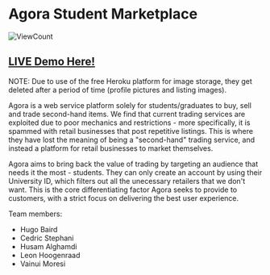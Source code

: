 Agora Student Marketplace
===============
![ViewCount](https://views.whatilearened.today/views/github/hugonzb/AGORA-Student-Marketplace.svg)

## [LIVE Demo Here!](https://agora-student-marketplace.herokuapp.com/)

NOTE: Due to use of the free Heroku platform for image storage, they get 
deleted after a period of time (profile pictures and listing images). 

Agora is a web service platform solely for students/graduates to buy, sell and trade
second-hand items. We find that current trading services are exploited due to poor 
mechanics and restrictions - more specifically, it is spammed with retail businesses
that post repetitive listings. This is where they have lost the meaning of being a "second-hand"
trading service, and instead a platform for retail businesses to market themselves.

Agora aims to bring back the value of trading by targeting an audience that needs it
the most - students. They can only create an account by using their University ID, which
filters out all the unecessary retailers that we don't want. This is the core
differentiating factor Agora seeks to provide to customers, with a strict focus on 
delivering the best user experience.

Team members:
- Hugo Baird
- Cedric Stephani
- Husam Alghamdi
- Leon Hoogenraad
- Vainui Moresi
